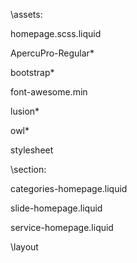 \assets:

homepage.scss.liquid

ApercuPro-Regular*

bootstrap*

font-awesome.min

lusion*

owl*

stylesheet

\section:

categories-homepage.liquid

slide-homepage.liquid

service-homepage.liquid

\layout


  <link href="https://cdnjs.cloudflare.com/ajax/libs/font-awesome/4.7.0/css/font-awesome.min.css" rel="stylesheet">
  
  
  <link href="{{ 'stylesheet.css' | asset_url }}" rel="stylesheet" type="text/css"/>


  <link rel="stylesheet" href="{{ 'bootstrap.min.css' | asset_url }}" type="text/css">
  
  
  <link rel="stylesheet" href="{{ 'owl.carousel.css' | asset_url }}" type="text/css">
  
  
  <link rel="stylesheet" href="{{ 'owl.theme.default.css' | asset_url }}" type="text/css">
  
  
  <link type="text/css" href="{{ 'homepage.scss.css' | asset_url }}" rel="stylesheet">
  
  
  <script src="https://code.jquery.com/jquery-3.4.1.js" integrity="sha256-WpOohJOqMqqyKL9FccASB9O0KwACQJpFTUBLTYOVvVU=" crossorigin="anonymous"></script>
  
  
  <script src="//cdn.jsdelivr.net/npm/slick-carousel@1.8.1/slick/slick.min.js"></script>
  
  
  <script src="{{ 'bootstrap.js' | asset_url }}"></script>
  
  
  <script src="{{ 'bootstrap.min.js' | asset_url }}"></script>
  
  
  <script src="{{ 'owl.carousel.js' | asset_url }}"></script>
 
  
  <script src=" {{ 'owl.carousel.min.js' | asset_url }}"></script>
  
  
